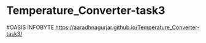 # Temperature_Converter-task3
#OASIS  INFOBYTE
 https://aaradhnagurjar.github.io/Temperature_Converter-task3/
